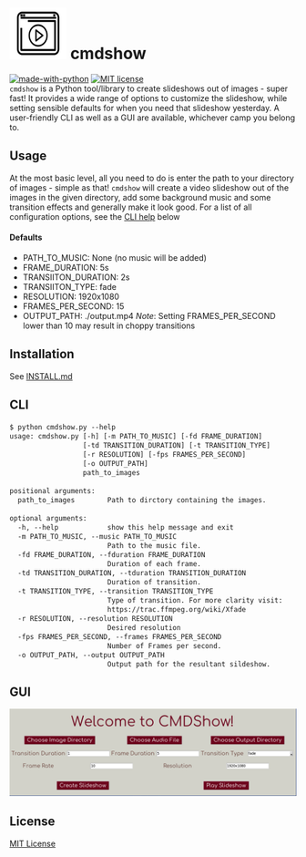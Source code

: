 

#  <img src="icon.png" width="100" height="90" />  cmdshow
[![made-with-python](https://img.shields.io/badge/Made%20with-Python-1f425f.svg)](https://www.python.org/)
[![MIT license](https://img.shields.io/badge/License-MIT-blue.svg)](https://lbesson.mit-license.org/)  
`cmdshow` is a Python tool/library to create slideshows out of images - super fast! It provides a wide range of options to customize the slideshow, while setting sensible defaults for when you need that slideshow yesterday. A user-friendly CLI as well as a GUI are available, whichever camp you belong to. 
## Usage
At the most basic level, all you need to do is enter the path to your directory of images - simple as that! `cmdshow` will create a video slideshow out of the images in the given directory, add some background music and some transition effects and generally make it look good. For a list of all configuration options, see the [CLI help](#cli) below
#### Defaults
- PATH_TO_MUSIC: None (no music will be added)
- FRAME_DURATION: 5s
- TRANSIITON_DURATION: 2s
- TRANSIITON_TYPE: fade
- RESOLUTION: 1920x1080
- FRAMES_PER_SECOND: 15
- OUTPUT_PATH: ./output.mp4
_Note_: Setting FRAMES_PER_SECOND lower than 10 may result in choppy transitions  
## Installation
See [INSTALL.md](./INSTALL.md)
## CLI
```
$ python cmdshow.py --help
usage: cmdshow.py [-h] [-m PATH_TO_MUSIC] [-fd FRAME_DURATION]
                  [-td TRANSITION_DURATION] [-t TRANSITION_TYPE]
                  [-r RESOLUTION] [-fps FRAMES_PER_SECOND]
                  [-o OUTPUT_PATH]
                  path_to_images

positional arguments:
  path_to_images        Path to dirctory containing the images.

optional arguments:
  -h, --help            show this help message and exit
  -m PATH_TO_MUSIC, --music PATH_TO_MUSIC
                        Path to the music file.
  -fd FRAME_DURATION, --fduration FRAME_DURATION
                        Duration of each frame.
  -td TRANSITION_DURATION, --tduration TRANSITION_DURATION
                        Duration of transition.
  -t TRANSITION_TYPE, --transition TRANSITION_TYPE
                        Type of transition. For more clarity visit:
                        https://trac.ffmpeg.org/wiki/Xfade
  -r RESOLUTION, --resolution RESOLUTION
                        Desired resolution
  -fps FRAMES_PER_SECOND, --frames FRAMES_PER_SECOND
                        Number of Frames per second.
  -o OUTPUT_PATH, --output OUTPUT_PATH
                        Output path for the resultant sildeshow.
```
## GUI
![Screenshot of GUI](./GUI.png)
## License
[MIT License](./LICENSE)
